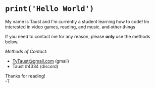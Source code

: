 # `print('Hello World')`  

My name is Taust and I'm currently a student learning how to code!
Im interested in video games, reading, and music.   ~~and other things~~
  

If you need to contact me for any reason, please **only** use the methods below.   

*Methods of Contact:*  
- TyTaust@gmail.com (gmail)  
- Taust #4334 (discord)    


Thanks for reading!  
-T

